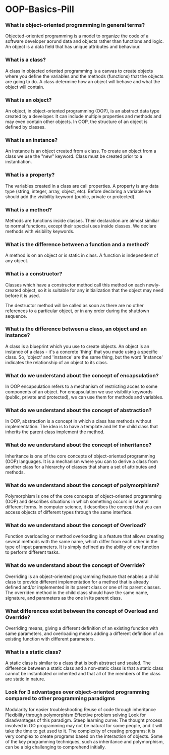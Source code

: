 # OOP-Basics-Pill
### What is object-oriented programming in general terms?
Objected-oriented programming is a model to organize the code of a software developer aorund data and objects rather than functions and logic. An object is a data field that has unique attributes and behaviour.

### What is a class?
A class in objected oriented programming is a canvas to create objects where you define the variables and the methods (functions) that the objects are going to do. A class determine how an object will behave and what the object will contain.

### What is an object?
An object, in object-oriented programming (OOP), is an abstract data type created by a developer. It can include multiple properties and methods and may even contain other objects. In OOP, the structure of an object is defined by classes.

### What is an instance?
An instance is an object created from a class. To create an object from a class we use the "new" keyword. Class must be created prior to a instantiation.

### What is a property?
The variables created in a class are call properties. A property is any data type (string, integer, array, object, etc). Before declaring a variable we should add the visibility keyword (public, private or protected).

### What is a method?
Methods are functions inside classes. Their declaration are almost similiar to normal functions, except their special uses inside classes. We declare methods with visibility keywords.

### What is the difference between a function and a method?
A method is on an object or is static in class. A function is independent of any object.

### What is a constructor?
Classes which have a constructor method call this method on each newly-created object, so it is suitable for any initialization that the object may need before it is used.

The destructor method will be called as soon as there are no other references to a particular object, or in any order during the shutdown sequence.

### What is the difference between a class, an object and an instance?
A class is a blueprint which you use to create objects. An object is an instance of a class - it's a concrete 'thing' that you made using a specific class. So, 'object' and 'instance' are the same thing, but the word 'instance' indicates the relationship of an object to its class.

### What do we understand about the concept of encapsulation?
In OOP encapsulation refers to a mechanism of restricting acces to some components of an object. For encapsulation we use visibility keywords (public, private and protected), we can use them for methods and variables.

### What do we understand about the concept of abstraction?
In OOP, abstraction is a concept in which a class has methods without implementation. The idea is to have a template and let the child class that inherits the parent class implement the method.

### What do we understand about the concept of inheritance?
Inheritance is one of the core concepts of object-oriented programming (OOP) languages. It is a mechanism where you can to derive a class from another class for a hierarchy of classes that share a set of attributes and methods.

### What do we understand about the concept of polymorphism?
Polymorphism is one of the core concepts of object-oriented programming (OOP) and describes situations in which something occurs in several different forms. In computer science, it describes the concept that you can access objects of different types through the same interface.

### What do we understand about the concept of Overload?
Function overloading or method overloading is a feature that allows creating several methods with the same name, which differ from each other in the type of input parameters. It is simply defined as the ability of one function to perform different tasks.

### What do we understand about the concept of Override?
Overriding is an object-oriented programming feature that enables a child class to provide different implementation for a method that is already defined and/or implemented in its parent class or one of its parent classes. The overriden method in the child class should have the same name, signature, and parameters as the one in its parent class.

### What differences exist between the concept of Overload and Override?
Overriding means, giving a different definition of an existing function with same parameters, and overloading means adding a different definition of an existing function with different parameters.

### What is a static class?
A static class is similar to a class that is both abstract and sealed. The difference between a static class and a non-static class is that a static class cannot be instantiated or inherited and that all of the members of the class are static in nature.

### Look for 3 advantages over object-oriented programming compared to other programming paradigms
Modularity for easier troubleshooting
Reuse of code through inheritance
Flexibility through polymorphism
Effective problem solving
Look for disadvantages of this paradigm.
Steep learning curve: The thought process involved in OO programming may not be natural for some people, and it will take the time to get used to it.
The complexity of creating programs: it is very complex to create programs based on the interaction of objects. Some of the key programming techniques, such as inheritance and polymorphism, can be a big challenging to comprehend initially.